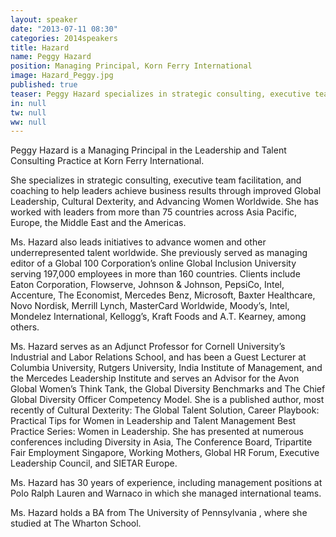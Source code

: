```yaml
---
layout: speaker
date: "2013-07-11 08:30"
categories: 2014speakers
title: Hazard
name: Peggy Hazard
position: Managing Principal, Korn Ferry International
image: Hazard_Peggy.jpg
published: true
teaser: Peggy Hazard specializes in strategic consulting, executive team facilitation, and coaching to help leaders achieve business results through improved Global Leadership, Cultural Dexterity, and Advancing Women Worldwide.
in: null
tw: null
ww: null
---
```

Peggy Hazard is a Managing Principal in the Leadership and Talent Consulting Practice at Korn Ferry International.

She specializes in strategic consulting, executive team facilitation, and coaching to help leaders achieve business results through improved Global Leadership, Cultural Dexterity, and Advancing Women Worldwide. She has worked with leaders from more than 75 countries across Asia Pacific, Europe, the Middle East and the Americas. 

Ms. Hazard also leads initiatives to advance women and other underrepresented talent worldwide. She previously served as managing editor of a Global 100 Corporation’s online Global Inclusion University serving 197,000 employees in more than 160 countries. Clients include Eaton Corporation, Flowserve, Johnson & Johnson, PepsiCo, Intel, Accenture, The Economist, Mercedes Benz, Microsoft, Baxter Healthcare, Novo Nordisk, Merrill Lynch, MasterCard Worldwide, Moody’s, Intel, Mondelez  International, Kellogg’s, Kraft Foods and A.T. Kearney, among others. 

Ms. Hazard serves as an Adjunct Professor for Cornell University’s Industrial and Labor Relations School, and has been a Guest Lecturer at Columbia University, Rutgers University, India Institute of Management, and the Mercedes Leadership Institute and serves an Advisor for the Avon Global Women’s Think Tank, the Global Diversity Benchmarks and The Chief Global Diversity Officer Competency Model. She is a published author, most recently of Cultural Dexterity: The Global Talent Solution, Career Playbook: Practical Tips for Women in Leadership and Talent Management Best Practice Series: Women in Leadership. She has presented at numerous conferences including Diversity in Asia, The Conference Board, Tripartite Fair Employment Singapore, Working Mothers, Global HR Forum, Executive Leadership Council, and SIETAR Europe. 

Ms. Hazard has 30 years of experience, including management positions at Polo Ralph Lauren and Warnaco in which she managed  international teams. 

Ms. Hazard holds a BA from The University of Pennsylvania , where she studied at The Wharton School.

